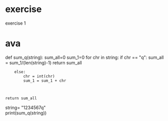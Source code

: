 # exercise
exercise 1
# ava 
def sum_q(string):
    sum_all=0
    sum_1=0
    for chr in string:
        if chr == "q":
            sum_all = sum_1/(len(string)-1)
            return sum_all
            
        else:
            chr = int(chr)
            sum_1 = sum_1 + chr
            
           
       
    return sum_all    
        
string= "1234567q"  
print(sum_q(string))
